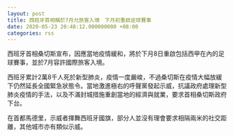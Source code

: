 ```yaml
---
layout: post
title: 西班牙首相稱於7月允旅客入境　下月初重啟足球賽事
date: 2020-05-23 20:48:12.000000000 +08:00
categories: rss
---
```


西班牙首相桑切斯宣布，因應當地疫情緩和，將於下月8日重啟包括西甲在內的足球賽事，並於7月容許國際旅客入境。

西班牙累計2萬8千人死於新型肺炎，疫情一度嚴峻，不過桑切斯在疫情大幅放緩下仍然延長全國緊急狀態令。當地激進極右的呼聲黨發起示威，抗議政府處理新型肺炎疫情的手法，以及不滿封城措施重創當地的經濟與就業，要求首相桑切斯政府下台。

在首都馬德里，示威者揮舞西班牙國旗，部分人並沒有理會要求相隔兩米的社交距離，其他城市亦有類似示威。
